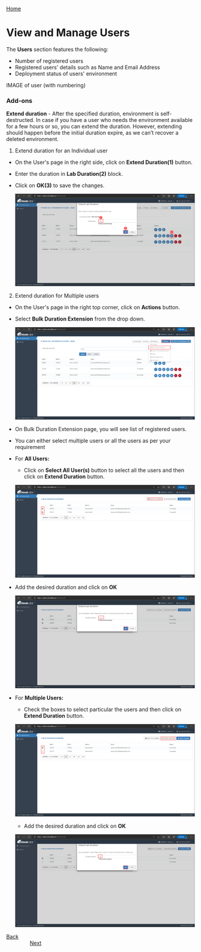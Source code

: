[Home](./../README.md)

# View and Manage Users

The **Users** section features the following:

* Number of registered users
* Registered users' details such as Name and Email Address
* Deployment status of users' environment

IMAGE of user (with numbering)

### **Add-ons**

**Extend duration** - After the specified duration, environment is self-destructed. In case if you have a user who needs the environment available for a few hours or so, you can extend the duration. However, extending should happen before the initial duration expire, as we can’t recover a deleted environment.

1. Extend duration for an Individual user

* On the User's page in the right side, click on **Extend Duration(1)** button. 
* Enter the duration in **Lab Duration(2)** block.
* Click on **OK(3)** to save the changes.

   ![](media/image8.png) 

2. Extend duration for Multiple users

* On the User's page in the right top corner, click on **Actions** button.
* Select **Bulk Duration Extension** from the drop down.

  ![](media/image12.png)
   
* On Bulk Duration Extension page, you will see list of registered users.
* You can either select multiple users or all the users as per your requirement
* For **All Users:**
  - Click on **Select All User(s)** button to select all the users and then click on **Extend Duration** button.
   
   ![](media/image11.png) 

- Add the desired duration and click on **OK**
   
   ![](media/image13.png) 
   
* For **Multiple Users:** 
  - Check the boxes to select particular the users and then click on **Extend Duration** button.
  
   ![](media/image10.png) 

  - Add the desired duration and click on **OK**

   ![](media/image14.png) 

[Back](./Manage-On-Demand-Labs-readme.md)&nbsp;&nbsp;&nbsp;&nbsp;&nbsp;&nbsp;&nbsp;&nbsp;&nbsp;&nbsp;&nbsp;&nbsp;&nbsp;&nbsp;&nbsp;&nbsp;&nbsp;&nbsp;&nbsp;&nbsp;&nbsp;&nbsp;&nbsp;&nbsp;&nbsp;&nbsp;&nbsp;&nbsp;&nbsp;&nbsp;&nbsp;&nbsp;&nbsp;&nbsp;&nbsp;&nbsp;&nbsp;&nbsp;&nbsp;&nbsp;&nbsp;&nbsp;&nbsp;&nbsp;&nbsp;&nbsp;&nbsp;&nbsp;&nbsp;&nbsp;&nbsp;&nbsp;&nbsp;&nbsp;&nbsp;&nbsp;&nbsp;&nbsp;&nbsp;&nbsp;&nbsp;&nbsp;&nbsp;&nbsp;&nbsp;&nbsp;&nbsp;&nbsp;&nbsp;&nbsp;&nbsp;&nbsp;&nbsp;&nbsp;&nbsp;&nbsp;&nbsp;&nbsp;&nbsp;&nbsp;&nbsp;&nbsp;&nbsp;&nbsp;&nbsp;&nbsp;&nbsp;&nbsp;&nbsp;&nbsp;&nbsp;&nbsp;&nbsp;&nbsp;&nbsp;&nbsp;&nbsp;&nbsp;&nbsp;&nbsp;&nbsp;&nbsp;&nbsp;&nbsp;&nbsp;&nbsp;&nbsp;&nbsp;&nbsp;&nbsp;&nbsp;&nbsp;&nbsp;&nbsp;&nbsp;&nbsp;&nbsp;&nbsp;&nbsp;&nbsp;&nbsp;&nbsp;&nbsp;&nbsp;&nbsp;&nbsp;&nbsp;&nbsp;&nbsp;&nbsp;&nbsp;&nbsp;&nbsp;&nbsp;&nbsp;[Next](./Add-Myself-Dedicated-Workspace-for-Instructors-readme.md) 


